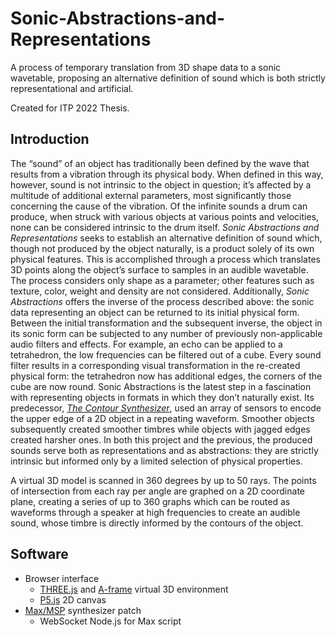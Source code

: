 # Sonic-Abstractions-and-Representations
A process of temporary translation from 3D shape data to a sonic wavetable, proposing an alternative definition of sound which is both strictly representational and artificial.

Created for ITP 2022 Thesis.

## Introduction
  The “sound” of an object has traditionally been defined by the wave that results from a vibration through its physical body. When defined in this way, however, sound is not intrinsic to the object in question; it’s affected by a multitude of additional external parameters, most significantly those concerning the cause of the vibration. Of the infinite sounds a drum can produce, when struck with various objects at various points and velocities, none can be considered intrinsic to the drum itself. _Sonic Abstractions and Representations_ seeks to establish an alternative definition of sound which, though not produced by the object naturally, is a product solely of its own physical features. This is accomplished through a process which translates 3D points along the object’s surface to samples in an audible wavetable. The process considers only shape as a parameter; other features such as texture, color, weight and density are not considered.
	Additionally, _Sonic Abstractions_ offers the inverse of the process described above: the sonic data representing an object can be returned to its initial physical form. Between the initial transformation and the subsequent inverse, the object in its sonic form can be subjected to any number of previously non-applicable audio filters and effects. For example, an echo can be applied to a tetrahedron, the low frequencies can be filtered out of a cube. Every sound filter results in a corresponding visual transformation in the re-created physical form: the tetrahedron now has additional edges, the corners of the cube are now round.
  Sonic Abstractions is the latest step in a fascination with representing objects in formats in which they don’t naturally exist. Its predecessor, [_The Contour Synthesizer_](https://github.com/yonatanrozin/a-contour-synthesizer), used an array of sensors to encode the upper edge of a 2D object in a repeating waveform. Smoother objects subsequently created smoother timbres while objects with jagged edges created harsher ones. In both this project and the previous, the produced sounds serve both as representations and as abstractions: they are strictly intrinsic but informed only by a limited selection of physical properties. 
  
  A virtual 3D model is scanned in 360 degrees by up to 50 rays. The points of intersection from each ray per angle are graphed on a 2D coordinate plane, creating a series of up to 360 graphs which can be routed as waveforms through a speaker at high frequencies to create an audible sound, whose timbre is directly informed by the contours of the object.
  
## Software
- Browser interface 
  - [THREE.js](https://threejs.org/) and [A-frame](https://aframe.io/) virtual 3D environment
  - [P5.js](https://p5js.org/) 2D canvas
- [Max/MSP](https://cycling74.com/products/max) synthesizer patch
  - WebSocket Node.js for Max script 
